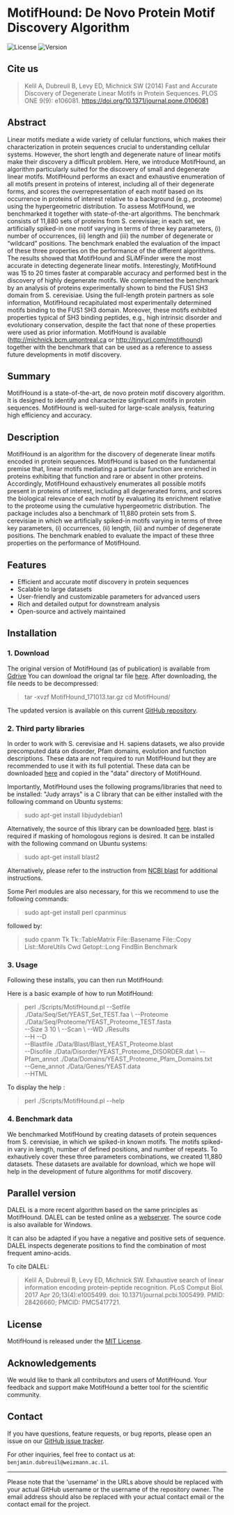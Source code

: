 # MotifHound: De Novo Protein Motif Discovery Algorithm

![License](https://img.shields.io/badge/License-MIT-blue.svg)
![Version](https://img.shields.io/badge/version-1.0.0-green.svg)

## Cite us

>Kelil A, Dubreuil B, Levy ED, Michnick SW (2014) 
>Fast and Accurate Discovery of Degenerate Linear Motifs in Protein Sequences. 
>PLOS ONE 9(9): e106081. https://doi.org/10.1371/journal.pone.0106081

## Abstract

Linear motifs mediate a wide variety of cellular functions, which makes their characterization in protein sequences crucial to understanding cellular systems. However, the short length and degenerate nature of linear motifs make their discovery a difficult problem. Here, we introduce MotifHound, an algorithm particularly suited for the discovery of small and degenerate linear motifs. MotifHound performs an exact and exhaustive enumeration of all motifs present in proteins of interest, including all of their degenerate forms, and scores the overrepresentation of each motif based on its occurrence in proteins of interest relative to a background (e.g., proteome) using the hypergeometric distribution. To assess MotifHound, we benchmarked it together with state-of-the-art algorithms. The benchmark consists of 11,880 sets of proteins from S. cerevisiae; in each set, we artificially spiked-in one motif varying in terms of three key parameters, (i) number of occurrences, (ii) length and (iii) the number of degenerate or “wildcard” positions. The benchmark enabled the evaluation of the impact of these three properties on the performance of the different algorithms. The results showed that MotifHound and SLiMFinder were the most accurate in detecting degenerate linear motifs. Interestingly, MotifHound was 15 to 20 times faster at comparable accuracy and performed best in the discovery of highly degenerate motifs. We complemented the benchmark by an analysis of proteins experimentally shown to bind the FUS1 SH3 domain from S. cerevisiae. Using the full-length protein partners as sole information, MotifHound recapitulated most experimentally determined motifs binding to the FUS1 SH3 domain. Moreover, these motifs exhibited properties typical of SH3 binding peptides, e.g., high intrinsic disorder and evolutionary conservation, despite the fact that none of these properties were used as prior information. MotifHound is available (http://michnick.bcm.umontreal.ca or http://tinyurl.com/motifhound) together with the benchmark that can be used as a reference to assess future developments in motif discovery.

## Summary

MotifHound is a state-of-the-art, de novo protein motif discovery algorithm. It is designed to identify and characterize significant motifs in protein sequences. MotifHound is well-suited for large-scale analysis, featuring high efficiency and accuracy.

## Description

MotifHound is an algorithm for the discovery of degenerate linear motifs encoded in protein sequences. MotifHound is based on the fundamental premise that, linear motifs mediating a particular function are enriched in proteins exhibiting that function and rare or absent in other proteins. Accordingly, MotifHound exhaustively enumerates all possible motifs present in proteins of interest, including all degenerated forms, and scores the biological relevance of each motif by evaluating its enrichment relative to the proteome using the cumulative hypergeometric distribution. The package includes also a benchmark of 11,880 protein sets from S. cerevisiae in which we artificially spiked-in motifs varying in terms of three key parameters, (i) occurrences, (ii) length, (iii) and number of degenerate positions. The benchmark enabled to evaluate the impact of these three properties on the performance of MotifHound.

## Features

- Efficient and accurate motif discovery in protein sequences
- Scalable to large datasets
- User-friendly and customizable parameters for advanced users
- Rich and detailed output for downstream analysis
- Open-source and actively maintained

## Installation

### 1.  Download

The original version of MotifHound (as of publication) is available from [Gdrive]([https://drive.google.com/drive/folders/1AJKMQAZy9UEbpcGYiWTXcVtRFf5mHcgb?usp=drive_link])
You can download the orignal tar file [here]([https://github.com/benjamin-elusers/Motifhound/raw/main/archive/MotifHound_171013.tar.gz]). After downloading, the file needs to be decompressed:

> tar -xvzf MotifHound_171013.tar.gz
> cd MotifHound/

The updated version is available on this current [GitHub repository]([https://github.com/benjamin-elusers/Motifhound]).

### 2. Third party libraries
In order to work with S. cerevisiae and H. sapiens datasets, we also provide precomputed data on disorder, Pfam domains, evolution and function descriptions. These data are not required to run MotifHound but they are recommended to use it with its full potential. These data can be downloaded [here]([https://drive.google.com/file/d/1vRcIxc9KJxYCkOmj4xPVEQyG9otnvwf4/view?usp=drive_link]) and copied in the "data" directory of MotifHound.

Importantly, MotifHound uses the following programs/libraries that need to be installed:
"Judy arrays" is a C library that can be either installed with the following command on Ubuntu systems:

> sudo apt-get install libjudydebian1

Alternatively, the source of this library can be downloaded [here](http://judy.sourceforge.net/).
blast is required if masking of homologous regions is desired. It can be installed with the following command on Ubuntu systems:

> sudo apt-get install blast2

Alternatively, please refer to the instruction from [NCBI blast](http://blast.ncbi.nlm.nih.gov/Blast.cgi) for additional instructions.

Some Perl modules are also necessary, for this we recommend to use the following commands:
> sudo apt-get install perl cpanminus

followed by:

> sudo cpanm Tk Tk::TableMatrix File::Basename File::Copy List::MoreUtils Cwd Getopt::Long FindBin Benchmark

### 3. Usage

Following these installs, you can then run MotifHound:

Here is a basic example of how to run MotifHound:

> perl ./Scripts/MotifHound.pl --Setfile ./Data/Seq/Set/YEAST_Set_TEST.faa \ 
                               --Proteome ./Data/Seq/Proteome/YEAST_Proteome_TEST.fasta \
                               --Size 3 10 \ 
                               --Scan \ 
                               --WD ./Results \
                               --H --D \
                               --Blastfile ./Data/Blast/Blast_YEAST_Proteome.blast \
                               --Disofile ./Data/Disorder/YEAST_Proteome_DISORDER.dat \ 
                               --Pfam_annot ./Data/Domains/YEAST_Proteome_Pfam_Domains.txt \
                               --Gene_annot ./Data/Genes/YEAST.data \
                               --HTML

To display the help :

> perl ./Scripts/MotifHound.pl --help

### 4. Benchmark data

We benchmarked MotifHound by creating datasets of protein sequences from S. cerevisiae, in which we spiked-in known motifs. The motifs spiked-in vary in length, number of defined positions, and number of repeats. To exhautively cover these three parameters combinations, we created 11,880 datasets. These datasets are available for download, which we hope will help in the development of future algorithms for motif discovery.


## Parallel version

DALEL is a more recent algorithm based on the same principles as MotifHound. 
DALEL can be tested online as a [webserver](http://michnick.bcm.umontreal.ca/dalel/Server/Index.aspx).
The source code is also available for Windows.

It can also be adapted if you have a negative and positive sets of sequence.
DALEL inspects degenerate positions to find the combination of most frequent amino-acids.

To cite DALEL:
>Kelil A, Dubreuil B, Levy ED, Michnick SW. 
>Exhaustive search of linear information encoding protein-peptide recognition. 
>PLoS Comput Biol. 2017 Apr 20;13(4):e1005499. doi: 10.1371/journal.pcbi.1005499. PMID: 28426660; PMCID: PMC5417721.

## License

MotifHound is released under the [MIT License](https://opensource.org/licenses/MIT).

## Acknowledgements

We would like to thank all contributors and users of MotifHound. Your feedback and support make MotifHound a better tool for the scientific community.

## Contact

If you have questions, feature requests, or bug reports, please open an issue on our [GitHub issue tracker](https://github.com/benjamin-elusers/MotifHound/issues). 

For other inquiries, feel free to contact us at: `benjamin.dubreuil@weizmann.ac.il`.

---

Please note that the 'username' in the URLs above should be replaced with your actual GitHub username or the username of the repository owner. The email address should also be replaced with your actual contact email or the contact email for the project.
